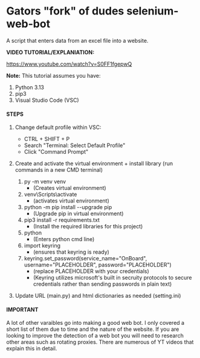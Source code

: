 # Gators "fork" of dudes selenium-web-bot

A script that enters data from an excel file into a website.

**VIDEO TUTORIAL/EXPLANIATION:**

https://www.youtube.com/watch?v=S0FF1fgepwQ


**Note:** This tutorial assumes you have:
  1. Python 3.13
  2. pip3
  3. Visual Studio Code (VSC)


#### STEPS
1. Change default profile within VSC:
    * CTRL + SHIFT + P
    * Search "Terminal: Select Default Profile"
    * Click "Command Prompt" 
   
2. Create and activate the virtual environment + install library (run commands in a new CMD terminal)
   1. py -m venv venv 
      * (Creates virtual environment)
   2. venv\Scripts\activate                   
      * (activates virtual environment)
   3. python -m pip install --upgrade pip     
      * (Upgrade pip in virtual environment)
   4. pip3 install -r requirements.txt
      * (Install the required libraries for this project)
   5. python
      * (Enters python cmd line)
   6. import keyring
      * (ensures that keyring is ready)
   7. keyring.set_password(service_name="OnBoard", username="PLACEHOLDER", password="PLACEHOLDER")
      * (replace PLACEHOLDER with your credentials)
      * (Keyring utilizes microsoft's built in secruity protocols to secure credentials rather than sending passwords in plain text)
3. Update URL (main.py) and html dictionaries as needed (setting.ini)

    

#### IMPORTANT
A lot of other varaibles go into making a good web bot. I only covered a short list of them due to time and the nature of the website. If you are looking to improve the detection of a web bot you will need to research other areas such as rotating proxies. There are numerous of YT videos that explain this in detail.
